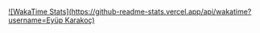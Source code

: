 [![WakaTime Stats](https://github-readme-stats.vercel.app/api/wakatime?username=Eyüp Karakoç)](https://wakatime.com/@eyupk000)

